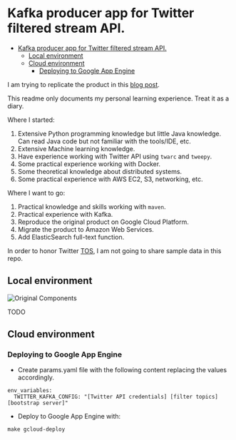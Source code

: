 # Kafka producer app for Twitter filtered stream API.
- [Kafka producer app for Twitter filtered stream API.](#kafka-producer-app-for-twitter-filtered-stream-api)
  - [Local environment](#local-environment)
  - [Cloud environment](#cloud-environment)
    - [Deploying to Google App Engine](#deploying-to-google-app-engine)

I am trying to replicate the product in this [blog post](https://qulia.medium.com/realtime-dashboard-app-with-kafka-beam-dataflow-bigquery-data-studio-and-streamlit-c9f63d44e417). 

This readme only documents my personal learning experience. Treat it as a diary.

Where I started:

1. Extensive Python programming knowledge but little Java knowledge. Can read Java code but not familiar with the tools/IDE, etc.
2. Extensive Machine learning knowledge. 
3. Have experience working with Twitter API using `twarc` and `tweepy`.
4. Some practical experience working with Docker.
5. Some theoretical knowledge about distributed systems.
6. Some practical experience with AWS EC2, S3, networking, etc.

Where I want to go:

1. Practical knowledge and skills working with `maven`.
2. Practical experience with Kafka.
3. Reproduce the original product on Google Cloud Platform.
4. Migrate the product to Amazon Web Services.
5. Add ElasticSearch full-text function.

In order to honor Twitter [TOS](https://twitter.com/en/tos), I am not going to share sample data in this repo.

## Local environment

![Original Components](https://miro.medium.com/max/1400/1*UPT1tKGFIvP6RhnY72-HuA.png)

TODO

## Cloud environment

### Deploying to Google App Engine

- Create params.yaml file with the following content replacing the values accordingly.

```text
env_variables:
  TWITTER_KAFKA_CONFIG: "[Twitter API credentials] [filter topics] [bootstrap server]"
```

- Deploy to Google App Engine with:

```shell
make gcloud-deploy
```